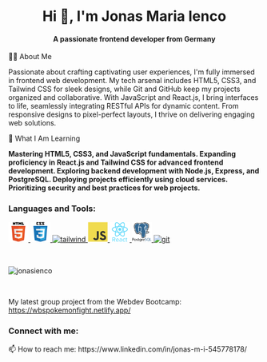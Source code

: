 <h1 align="center">Hi 👋, I'm Jonas Maria Ienco</h1>
<h4 align="center">A passionate frontend developer from Germany</h4>

👨‍💻 About Me


Passionate about crafting captivating user experiences, I'm fully immersed in frontend web development. My tech arsenal includes HTML5, CSS3, and Tailwind CSS for sleek designs, while Git and GitHub keep my projects organized and collaborative. With JavaScript and React.js, I bring interfaces to life, seamlessly integrating RESTful APIs for dynamic content. From responsive designs to pixel-perfect layouts, I thrive on delivering engaging web solutions.



🌱 What I Am Learning


**Mastering HTML5, CSS3, and JavaScript fundamentals. Expanding proficiency in React.js and Tailwind CSS for advanced frontend development. Exploring backend development with Node.js, Express, and PostgreSQL. Deploying projects efficiently using cloud services. Prioritizing security and best practices for web projects.**


<h3 align="left">Languages and Tools:</h3>
<p align="left">
  <a href="https://www.w3.org/html/" target="_blank" rel="noreferrer">
    <img src="https://raw.githubusercontent.com/devicons/devicon/master/icons/html5/html5-original-wordmark.svg" alt="html5" width="40" height="40"/>
  </a>
  <a href="https://www.w3schools.com/css/" target="_blank" rel="noreferrer">
    <img src="https://raw.githubusercontent.com/devicons/devicon/master/icons/css3/css3-original-wordmark.svg" alt="css3" width="40" height="40"/>
  </a>
  <a href="https://tailwindcss.com/" target="_blank" rel="noreferrer">
    <img src="https://www.vectorlogo.zone/logos/tailwindcss/tailwindcss-icon.svg" alt="tailwind" width="40" height="40"/>
  </a>
  <a href="https://developer.mozilla.org/en-US/docs/Web/JavaScript" target="_blank" rel="noreferrer">
    <img src="https://raw.githubusercontent.com/devicons/devicon/master/icons/javascript/javascript-original.svg" alt="javascript" width="40" height="40"/>
  </a>
  <a href="https://reactjs.org/" target="_blank" rel="noreferrer">
    <img src="https://raw.githubusercontent.com/devicons/devicon/master/icons/react/react-original-wordmark.svg" alt="react" width="40" height="40"/>
  </a>
 <a href="https://www.postgresql.org" target="_blank" rel="noreferrer"> 
  <img src="https://raw.githubusercontent.com/devicons/devicon/master/icons/postgresql/postgresql-original-wordmark.svg" alt="postgresql" width="40" height="40"/> </a>
 <a href="https://git-scm.com/" target="_blank" rel="noreferrer"> 
  <img src="https://www.vectorlogo.zone/logos/git-scm/git-scm-icon.svg" alt="git" width="40" height="40"/> </a>
</p>

<br>
<p><img align="center" src="https://github-readme-stats.vercel.app/api/top-langs?username=jonasienco&show_icons=true&locale=en&layout=compact" alt="jonasienco" /></p>
<br>

My latest group project from the Webdev Bootcamp: https://wbspokemonfight.netlify.app/

<h3 align="left">Connect with me:</h3>
 📫 How to reach me: https://www.linkedin.com/in/jonas-m-i-545778178/
